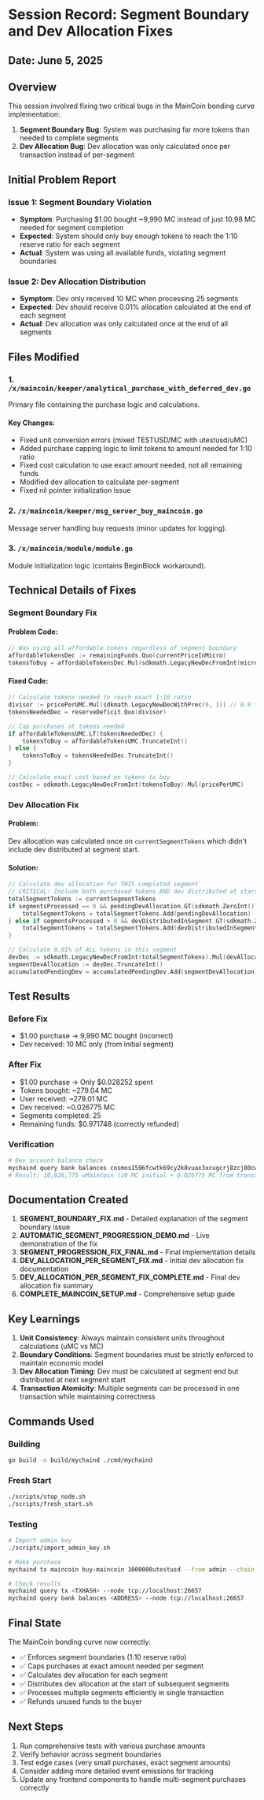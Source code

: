 # Session Record: Segment Boundary and Dev Allocation Fixes

## Date: June 5, 2025

## Overview
This session involved fixing two critical bugs in the MainCoin bonding curve implementation:
1. **Segment Boundary Bug**: System was purchasing far more tokens than needed to complete segments
2. **Dev Allocation Bug**: Dev allocation was only calculated once per transaction instead of per-segment

## Initial Problem Report

### Issue 1: Segment Boundary Violation
- **Symptom**: Purchasing $1.00 bought ~9,990 MC instead of just 10.98 MC needed for segment completion
- **Expected**: System should only buy enough tokens to reach the 1:10 reserve ratio for each segment
- **Actual**: System was using all available funds, violating segment boundaries

### Issue 2: Dev Allocation Distribution
- **Symptom**: Dev only received 10 MC when processing 25 segments
- **Expected**: Dev should receive 0.01% allocation calculated at the end of each segment
- **Actual**: Dev allocation was only calculated once at the end of all segments

## Files Modified

### 1. `/x/maincoin/keeper/analytical_purchase_with_deferred_dev.go`
Primary file containing the purchase logic and calculations.

#### Key Changes:
- Fixed unit conversion errors (mixed TESTUSD/MC with utestusd/uMC)
- Added purchase capping logic to limit tokens to amount needed for 1:10 ratio
- Fixed cost calculation to use exact amount needed, not all remaining funds
- Modified dev allocation to calculate per-segment
- Fixed nil pointer initialization issue

### 2. `/x/maincoin/keeper/msg_server_buy_maincoin.go`
Message server handling buy requests (minor updates for logging).

### 3. `/x/maincoin/module/module.go`
Module initialization logic (contains BeginBlock workaround).

## Technical Details of Fixes

### Segment Boundary Fix

#### Problem Code:
```go
// Was using all affordable tokens regardless of segment boundary
affordableTokensDec := remainingFunds.Quo(currentPriceInMicro)
tokensToBuy = affordableTokensDec.Mul(sdkmath.LegacyNewDecFromInt(microUnit)).TruncateInt()
```

#### Fixed Code:
```go
// Calculate tokens needed to reach exact 1:10 ratio
divisor := pricePerUMC.Mul(sdkmath.LegacyNewDecWithPrec(9, 1)) // 0.9 * P
tokensNeededDec = reserveDeficit.Quo(divisor)

// Cap purchases at tokens needed
if affordableTokensUMC.LT(tokensNeededDec) {
    tokensToBuy = affordableTokensUMC.TruncateInt()
} else {
    tokensToBuy = tokensNeededDec.TruncateInt()
}

// Calculate exact cost based on tokens to buy
costDec = sdkmath.LegacyNewDecFromInt(tokensToBuy).Mul(pricePerUMC)
```

### Dev Allocation Fix

#### Problem:
Dev allocation was calculated once on `currentSegmentTokens` which didn't include dev distributed at segment start.

#### Solution:
```go
// Calculate dev allocation for THIS completed segment
// CRITICAL: Include both purchased tokens AND dev distributed at start of segment
totalSegmentTokens := currentSegmentTokens
if segmentsProcessed == 0 && pendingDevAllocation.GT(sdkmath.ZeroInt()) {
    totalSegmentTokens = totalSegmentTokens.Add(pendingDevAllocation)
} else if segmentsProcessed > 0 && devDistributedInSegment.GT(sdkmath.ZeroInt()) {
    totalSegmentTokens = totalSegmentTokens.Add(devDistributedInSegment)
}

// Calculate 0.01% of ALL tokens in this segment
devDec := sdkmath.LegacyNewDecFromInt(totalSegmentTokens).Mul(devAllocationRate)
segmentDevAllocation := devDec.TruncateInt()
accumulatedPendingDev = accumulatedPendingDev.Add(segmentDevAllocation)
```

## Test Results

### Before Fix
- $1.00 purchase → 9,990 MC bought (incorrect)
- Dev received: 10 MC only (from initial segment)

### After Fix
- $1.00 purchase → Only $0.028252 spent
- Tokens bought: ~279.04 MC
- User received: ~279.01 MC
- Dev received: ~0.026775 MC
- Segments completed: 25
- Remaining funds: $0.971748 (correctly refunded)

### Verification
```bash
# Dev account balance check
mychaind query bank balances cosmos1596fcwtk69cy2k8vuax3xcugcrj8zcj80cw4yt
# Result: 10,026,775 uMainCoin (10 MC initial + 0.026775 MC from transaction)
```

## Documentation Created

1. **SEGMENT_BOUNDARY_FIX.md** - Detailed explanation of the segment boundary issue
2. **AUTOMATIC_SEGMENT_PROGRESSION_DEMO.md** - Live demonstration of the fix
3. **SEGMENT_PROGRESSION_FIX_FINAL.md** - Final implementation details
4. **DEV_ALLOCATION_PER_SEGMENT_FIX.md** - Initial dev allocation fix documentation
5. **DEV_ALLOCATION_PER_SEGMENT_FIX_COMPLETE.md** - Final dev allocation fix summary
6. **COMPLETE_MAINCOIN_SETUP.md** - Comprehensive setup guide

## Key Learnings

1. **Unit Consistency**: Always maintain consistent units throughout calculations (uMC vs MC)
2. **Boundary Conditions**: Segment boundaries must be strictly enforced to maintain economic model
3. **Dev Allocation Timing**: Dev must be calculated at segment end but distributed at next segment start
4. **Transaction Atomicity**: Multiple segments can be processed in one transaction while maintaining correctness

## Commands Used

### Building
```bash
go build -o build/mychaind ./cmd/mychaind
```

### Fresh Start
```bash
./scripts/stop_node.sh
./scripts/fresh_start.sh
```

### Testing
```bash
# Import admin key
./scripts/import_admin_key.sh

# Make purchase
mychaind tx maincoin buy-maincoin 1000000utestusd --from admin --chain-id mychain --yes --gas 300000 --fees 1alc --keyring-backend test

# Check results
mychaind query tx <TXHASH> --node tcp://localhost:26657
mychaind query bank balances <ADDRESS> --node tcp://localhost:26657
```

## Final State

The MainCoin bonding curve now correctly:
- ✅ Enforces segment boundaries (1:10 reserve ratio)
- ✅ Caps purchases at exact amount needed per segment
- ✅ Calculates dev allocation for each segment
- ✅ Distributes dev allocation at the start of subsequent segments
- ✅ Processes multiple segments efficiently in single transaction
- ✅ Refunds unused funds to the buyer

## Next Steps

1. Run comprehensive tests with various purchase amounts
2. Verify behavior across segment boundaries
3. Test edge cases (very small purchases, exact segment amounts)
4. Consider adding more detailed event emissions for tracking
5. Update any frontend components to handle multi-segment purchases correctly